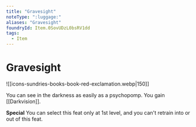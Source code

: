 ```yaml
---
title: "Gravesight"
noteType: ":luggage:"
aliases: "Gravesight"
foundryId: Item.0SovUDzL0bsRV1dd
tags:
  - Item
---
```


# Gravesight
![[icons-sundries-books-book-red-exclamation.webp|150]]

You can see in the darkness as easily as a psychopomp. You gain [[Darkvision]].

**Special** You can select this feat only at 1st level, and you can't retrain into or out of this feat.
